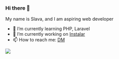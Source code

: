 ### Hi there 👋

My name is Slava, and I am aspiring web developer 

- 🌱 I’m currently learning PHP, Laravel
- 🔭 I’m currently working on [Instalar](https://www.github.com/kolodxxv/instalar)
- 📫 How to reach me: [DM](https://www.instagram.com/kolodxxv/)

![](https://komarev.com/ghpvc/?username=kolodxxv)

<!--



Here are some ideas to get you started:



- 👯 I’m looking to collaborate on ...
- 🤔 I’m looking for help with ...
- 💬 Ask me about ...

- 😄 Pronouns: ...
- ⚡ Fun fact: ...
-->
